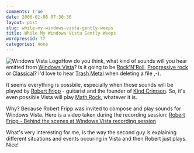 ```yaml
---
comments: true
date: 2006-01-06 07:30:30
layout: post
slug: while-my-windows-vista-gently-weeps
title: While My Windows Vista Gently Weeps
wordpressid: 77
categories: none
---
```


![Windows Vista Logo](/images/logos/windows-vista-logo.png)How do you think, what kind of sounds will you hear emitted from [Windows Vista](http://www.microsoft.com/windowsvista/default.aspx)?
Is it going to be [Rock'N'Roll](http://en.wikipedia.org/wiki/Rock_and_roll), [Progressive rock](http://en.wikipedia.org/wiki/Progressive_rock) or [Classical](http://en.wikipedia.org/wiki/European_classical_music)? I'd love to hear [Trash Metal](http://en.wikipedia.org/wiki/Thrash_Metal) when deleting a file ,-).





It seems everything is possbile, especially when those sounds will be played by [Robert Fripp](http://en.wikipedia.org/wiki/Robert_Fripp) - guitarist and the founder of [Kind Crimson](http://en.wikipedia.org/wiki/King_Crimson). So, it's even possible Vista will play [Math Rock](http://en.wikipedia.org/wiki/Math_rock), whatever it is.





Why? Because Robert Fripp was invited to compose and play sounds for Windows Vista. Here is a video taken during the recording session: [Robert Fripp - Behind the scenes at Windows Vista recording session](http://channel9.msdn.com/showpost.aspx?postid=151853)





What's very interesting for me, is the way the second guy is explaining different situations and events occuring in Vista and then Robert just plays. Nice!
